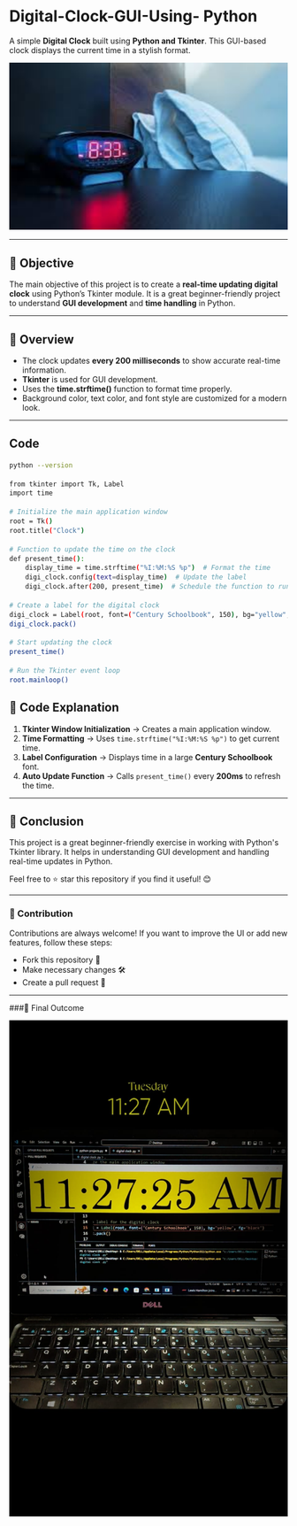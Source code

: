 # Digital-Clock-GUI-Using- Python

A simple **Digital Clock** built using **Python and Tkinter**. This GUI-based clock displays the current time in a stylish format.

<img src="https://github.com/ShivanisharmaF128/Digital-Clock-GUI/blob/main/digital.clock.jfif" alt="Digital Clock Preview" width="600">

---

## 📌 Objective
The main objective of this project is to create a **real-time updating digital clock** using Python’s Tkinter module. It is a great beginner-friendly project to understand **GUI development** and **time handling** in Python.

---

## 📝 Overview
- The clock updates **every 200 milliseconds** to show accurate real-time information.
- **Tkinter** is used for GUI development.
- Uses the **time.strftime()** function to format time properly.
- Background color, text color, and font style are customized for a modern look.

---


## Code
```sh
python --version

from tkinter import Tk, Label
import time

# Initialize the main application window
root = Tk()
root.title("Clock")

# Function to update the time on the clock
def present_time():
    display_time = time.strftime("%I:%M:%S %p")  # Format the time
    digi_clock.config(text=display_time)  # Update the label
    digi_clock.after(200, present_time)  # Schedule the function to run again

# Create a label for the digital clock
digi_clock = Label(root, font=("Century Schoolbook", 150), bg="yellow", fg="black")
digi_clock.pack()

# Start updating the clock
present_time()

# Run the Tkinter event loop
root.mainloop()

```
## 📜 Code Explanation
1. **Tkinter Window Initialization** → Creates a main application window.
2. **Time Formatting** → Uses `time.strftime("%I:%M:%S %p")` to get current time.
3. **Label Configuration** → Displays time in a large **Century Schoolbook** font.
4. **Auto Update Function** → Calls `present_time()` every **200ms** to refresh the time.

---

## 📢 Conclusion
This project is a great beginner-friendly exercise in working with Python's Tkinter library.
It helps in understanding GUI development and handling real-time updates in Python.

Feel free to ⭐ star this repository if you find it useful! 😊

---
### 🤝 Contribution
Contributions are always welcome!
If you want to improve the UI or add new features, follow these steps:

- Fork this repository 📌
- Make necessary changes 🛠️
- Create a pull request 🔄

----

###🎉 Final Outcome

![outcome ](https://github.com/ShivanisharmaF128/Digital-Clock-GUI/blob/main/digital%20clock%20output%20image.jfif)
